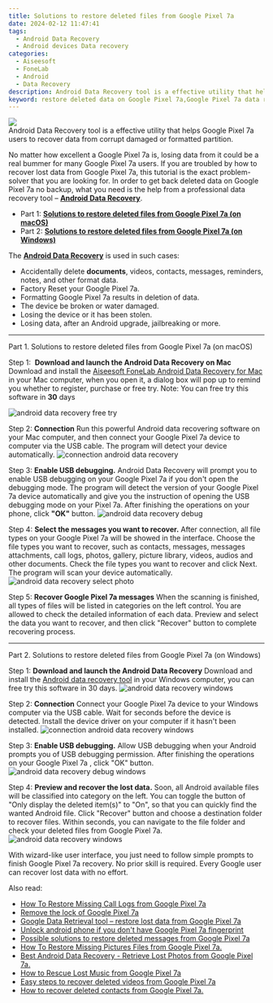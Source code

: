 ```yaml
---
title: Solutions to restore deleted files from Google Pixel 7a
date: 2024-02-12 11:47:41
tags: 
  - Android Data Recovery
  - Android devices Data recovery
categories: 
  - Aiseesoft
  - FoneLab
  - Android
  - Data Recovery
description: Android Data Recovery tool is a effective utility that helps Google Pixel 7a users to recover data from corrupt damaged or formatted partition.
keyword: restore deleted data on Google Pixel 7a,Google Pixel 7a data recovery,Google Pixel 7a data retrieval,Google Pixel 7a data lost,Google Pixel 7a files disappear,Google Pixel 7a data disappear,Google Pixel 7a data recovery software,how to get the data back on Google Pixel 7a,how do i recover data on Google Pixel 7a,restore data when deleted in Google Pixel 7a,how to get back deleted data Google Pixel 7a phone,Google Pixel 7a reset but recover data
---
```


<img src="https://img0mobiles.techidaily.com/images/best-assets/devices/google/google-pixel-7a/2.jpg" class="atpl-imgstyle"  />

<div class="atpl-content atpl-for-fonelab-android recover-data">

<div class="atpl-post-description-part-1">
Android Data Recovery tool is a effective utility that helps Google Pixel 7a users to recover data from corrupt damaged or formatted partition.
</div>
<div class="atpl-post-device-model-description">

</div>




<div class="atpl-post-description-part-2">
<div class="tpl-content-sub-paragraph-normal">
  <p>
    No matter how excellent a Google Pixel 7a is, losing data from it could be a real bummer for many Google Pixel 7a users. If you are troubled by how to recover lost data from Google Pixel 7a, this tutorial is the exact problem-solver that you are looking for. In order to get back deleted data on Google Pixel 7a no backup, what you need is the help from a professional data recovery tool – <a href="https://tools.techidaily.com/aiseesoft-android-data-recovery/" target="_blank" rel="noopener"><strong>Android Data Recovery</strong></a>.
  </p>
</div>
</div>


<ul>
  <li>Part 1: <strong><a href="#p1">Solutions to restore deleted files from Google Pixel 7a (on macOS)</a></strong></li>
  <li>Part 2: <strong><a href="#p2">Solutions to restore deleted files from Google Pixel 7a (on Windows)</a></strong></li>
</ul>


<div class="atpl-post-description-part-3">
<div class="tpl-content-sub-paragraph-normal">
  <p>
      The <a href="https://tools.techidaily.com/aiseesoft-android-data-recovery/" target="_blank" rel="noopener"><strong>Android Data Recovery</strong></a> is used in such cases:
  </p>
  <ul class="tpl-content-sub-paragraph-ul-style">
    <li>Accidentally delete <strong>documents</strong>, videos, contacts, messages, reminders, notes, and other format data.</li>
    <li>Factory Reset your Google Pixel 7a.</li>
    <li>Formatting Google Pixel 7a results in deletion of data.</li>
    <li>The device be broken or water damaged.</li>
    <li>Losing the device or it has been stolen.</li>
    <li>Losing data, after an Android upgrade, jailbreaking or more.</li>
  </ul>
</div>
</div>


<!-- Part 1 -->
<a id="p1" name="p1" ></a><hr>

<div>
  <span class="atpl-step-part-style">Part 1. Solutions to restore deleted files from Google Pixel 7a (on macOS)</span>
</div>  

<span class="atpl-stepstyle-a"><span>Step 1: </span></span> <strong>Download and launch the Android Data Recovery on Mac</strong>
Download and install the <a href="https://tools.techidaily.com/aiseesoft-android-data-recovery-for-mac/" target="_blank" rel="noopener">Aiseesoft FoneLab Android Data Recovery for Mac</a> in your Mac computer, when you open it, a dialog box will pop up to remind you whether to register, purchase or free try.
Note: You can free try this software in <strong>30</strong> days

<img src="https://tools.techidaily.com/images/apps/aiseesoft/android-data-recovery/mac-free-try.png" class="atpl-imgstyle" alt="android data recovery free try" />

<span class="atpl-stepstyle-a"><span>Step 2: </span></span> <strong>Connection</strong>
Run this powerful Android data recovering software on your Mac computer, and then connect your Google Pixel 7a device to computer via the USB cable. The program will detect your device automatically.
<img src="https://tools.techidaily.com/images/apps/aiseesoft/android-data-recovery/mac-connection-interface.jpg" class="atpl-imgstyle" alt="connection android data recovery" />

<span class="atpl-stepstyle-a"><span>Step 3: </span></span> <strong>Enable USB debugging.</strong>
Android Data Recovery will prompt you to enable USB debugging on your Google Pixel 7a  if you don't open the debugging mode. The program will detect the version of your Google Pixel 7a device automatically and give you the instruction of opening the USB debugging mode on your Pixel 7a. After finishing the operations on your phone, click <strong>"OK"</strong> button.
<img src="https://tools.techidaily.com/images/apps/aiseesoft/android-data-recovery/mac-android-usb-debug.jpg"  class="atpl-imgstyle" alt="android data recovery debug" />

<span class="atpl-stepstyle-a"><span>Step 4: </span></span> <strong>Select the messages you want to recover.</strong>
After connection, all file types on your Google Pixel 7a will be showed in the interface. Choose the file types you want to recover, such as contacts, messages, messages attachments, call logs, photos, gallery, picture library, videos, audios and other documents. Check the file types you want to recover and click Next. The program will scan your device automatically.
<img src="https://tools.techidaily.com/images/apps/aiseesoft/android-data-recovery/mac-choose-type-photos.jpg" class="atpl-imgstyle" alt="android data recovery select photo" />

<span class="atpl-stepstyle-a"><span>Step 5: </span></span> <strong>Recover Google Pixel 7a messages</strong>
When the scanning is finished, all types of files will be listed in categories on the left control. You are allowed to check the detailed information of each data. Preview and select the data you want to recover, and then click "Recover" button to complete recovering process.


<a id="p2" name="p2"></a><hr>

<!-- Part 2 -->
<div>
  <span class="atpl-step-part-style">Part 2. Solutions to restore deleted files from Google Pixel 7a (on Windows)</span>
</div>

<span class="atpl-stepstyle-a"><span>Step 1: </span></span> <strong>Download and launch the Android Data Recovery</strong>
Download and install the <a href="https://tools.techidaily.com/aiseesoft-android-data-recovery-for-win/" target="_blank" rel="noopener">Android data recovery tool</a> in your Windows computer, you can free try this software in 30 days.
<img src="https://tools.techidaily.com/images/apps/aiseesoft/android-data-recovery/win-start-interface.png"  class="atpl-imgstyle" alt="android data recovery windows" />

<span class="atpl-stepstyle-a"><span>Step 2: </span></span> <strong>Connection</strong>
Connect your Google Pixel 7a device to your Windows computer via the USB cable. Wait for seconds before the device is detected. Install the device driver on your computer if it hasn't been installed.
<img src="https://tools.techidaily.com/images/apps/aiseesoft/android-data-recovery/win-connection-interface.png" class="atpl-imgstyle" alt="connection android data recovery windows" />

<span class="atpl-stepstyle-a"><span>Step 3: </span></span> <strong>Enable USB debugging.</strong>
Allow USB debugging when your Android prompts you of USB debugging permission. After finishing the operations on your Google Pixel 7a , click "OK" button.
<img src="https://tools.techidaily.com/images/apps/aiseesoft/android-data-recovery/win-android-usb-debug.png" class="atpl-imgstyle" alt="android data recovery debug windows" />

<span class="atpl-stepstyle-a"><span>Step 4: </span></span> <strong>Preview and recover the lost data.</strong>
Soon, all Android available files will be classified into category on the left. You can toggle the button of "Only display the deleted item(s)" to "On", so that you can quickly find the wanted Android file. Click "Recover" button and choose a destination folder to recover files. Within seconds, you can navigate to the file folder and check your deleted files from Google Pixel 7a.
<img src="https://tools.techidaily.com/images/apps/aiseesoft/android-data-recovery/win-recover-photos.png" class="atpl-imgstyle" alt="android data recovery windows" />

<div class="atpl-post-description-part-4">
<div class="tpl-content-sub-paragraph-normal">
  <p>
    With wizard-like user interface, you just need to follow simple prompts to finish Google Pixel 7a recovery. No prior skill is required. Every Google user can recover lost data with no effort.
  </p>
</div>
</div>


<ins class="adsbygoogle"
     style="display:block"
     data-ad-client="ca-pub-7571918770474297"
     data-ad-slot="8358498916"
     data-ad-format="auto"
     data-full-width-responsive="true"></ins>

<span class="atpl-alsoreadstyle">Also read:</span>
<div><ul>
<li><a href="/how-to-restore-missing-call-logs-from-google-pixel-7a-by-fonelab-android-recover-call-logs/" target="_blank" rel="noopener"><u>How To  Restore Missing Call Logs from Google Pixel 7a</u></a></li>
<li><a href="/remove-the-lock-of-google-pixel-7a-by-drfone-android-unlock-android-unlock/" target="_blank" rel="noopener"><u>Remove the lock of Google Pixel 7a</u></a></li>
<li><a href="/google-data-retrieval-tool-restore-lost-data-from-google-pixel-7a-by-fonelab-android-recover-data/" target="_blank" rel="noopener"><u>Google Data Retrieval tool – restore lost data from Google Pixel 7a</u></a></li>
<li><a href="/unlock-android-phone-if-you-don-t-have-google-pixel-7a-fingerprint-by-drfone-android-unlock-android-unlock/" target="_blank" rel="noopener"><u>Unlock android phone if you don't have Google Pixel 7a fingerprint</u></a></li>
<li><a href="/possible-solutions-to-restore-deleted-messages-from-google-pixel-7a-by-fonelab-android-recover-messages/" target="_blank" rel="noopener"><u>Possible solutions to restore deleted messages from Google Pixel 7a</u></a></li>
<li><a href="/how-to-restore-missing-pictures-files-from-google-pixel-7a-by-fonelab-android-recover-pictures/" target="_blank" rel="noopener"><u>How To  Restore Missing Pictures Files from Google Pixel 7a.</u></a></li>
<li><a href="/best-android-data-recovery-retrieve-lost-photos-from-google-pixel-7a-by-fonelab-android-recover-photos/" target="_blank" rel="noopener"><u>Best Android Data Recovery - Retrieve Lost Photos from Google Pixel 7a.</u></a></li>
<li><a href="/how-to-rescue-lost-music-from-google-pixel-7a-by-fonelab-android-recover-music/" target="_blank" rel="noopener"><u>How to Rescue Lost Music from Google Pixel 7a</u></a></li>
<li><a href="/easy-steps-to-recover-deleted-videos-from-google-pixel-7a-by-fonelab-android-recover-video/" target="_blank" rel="noopener"><u>Easy steps to recover deleted videos from Google Pixel 7a</u></a></li>
<li><a href="/how-to-recover-deleted-contacts-from-google-pixel-7a-by-fonelab-android-recover-contacts/" target="_blank" rel="noopener"><u>How to recover deleted contacts from Google Pixel 7a.</u></a></li>
</ul></div>

</div>
